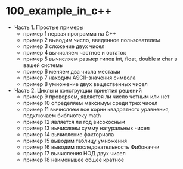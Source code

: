 # 100_example_in_c++
- Часть 1. Простые примеры
    - пример 1 первая программа на C++
    - пример 2 выводим число, введенное пользователем
    - пример 3 сложение двух чисел
    - пример 4 вычисляем частное и остаток
    - пример 5 вычисляем размер типов int, float, double и char в вашей системы
    - пример 6 меняем два числа местами
    - пример 7 находим ASCII-значения символа
    - пример 8 умножение двух вещественных чисел
- Часть 2. Циклы и конструкции принятия решений
    - пример 9 проверяем, является ли число четным или нет
    - пример 10 определяем максимум среди трех чисел
    - пример 11 вычисляем все корни квадратного уравнения, подключаем библиотеку
        math
    - пример 12 является ли год високосным
    - пример 13 вычисляем сумму натуральных чисел
    - пример 14 вычисление факториала
    - пример 15 выводим таблицу умножения
    - пример 16 выводим последовательность Фибоначчи
    - пример 17 вычисления НОД двух чисел
    - пример 18 наименьшее общее кратное
